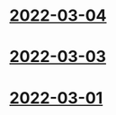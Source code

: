 # [2022-03-04](../2022-03-04.md)

# [2022-03-03](../2022-03-03.md)

# [2022-03-01](../2022-03-01.md)


